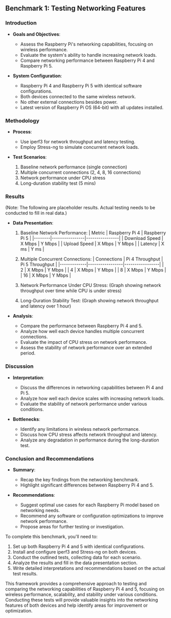 
## Benchmark 1: Testing Networking Features


### Introduction

- **Goals and Objectives**: 
  - Assess the Raspberry Pi's networking capabilities, focusing on wireless performance.
  - Evaluate the system's ability to handle increasing network loads.
  - Compare networking performance between Raspberry Pi 4 and Raspberry Pi 5.

- **System Configuration**: 
  - Raspberry Pi 4 and Raspberry Pi 5 with identical software configurations.
  - Both devices connected to the same wireless network.
  - No other external connections besides power.
  - Latest version of Raspberry Pi OS (64-bit) with all updates installed.

### Methodology

- **Process**: 
  - Use iperf3 for network throughput and latency testing.
  - Employ Stress-ng to simulate concurrent network loads.

- **Test Scenarios**:
  1. Baseline network performance (single connection)
  2. Multiple concurrent connections (2, 4, 8, 16 connections)
  3. Network performance under CPU stress
  4. Long-duration stability test (5 mins)

### Results

(Note: The following are placeholder results. Actual testing needs to be conducted to fill in real data.)

- **Data Presentation**:

  1. Baseline Network Performance:
     | Metric | Raspberry Pi 4 | Raspberry Pi 5 |
     |--------|----------------|----------------|
     | Download Speed | X Mbps | Y Mbps |
     | Upload Speed | X Mbps | Y Mbps |
     | Latency | X ms | Y ms |

  2. Multiple Concurrent Connections:
     | Connections | Pi 4 Throughput | Pi 5 Throughput |
     |-------------|-----------------|-----------------|
     | 2 | X Mbps | Y Mbps |
     | 4 | X Mbps | Y Mbps |
     | 8 | X Mbps | Y Mbps |
     | 16 | X Mbps | Y Mbps |

  3. Network Performance Under CPU Stress:
     (Graph showing network throughput over time while CPU is under stress)

  4. Long-Duration Stability Test:
     (Graph showing network throughput and latency over 1 hour)

- **Analysis**: 
  - Compare the performance between Raspberry Pi 4 and 5.
  - Analyze how well each device handles multiple concurrent connections.
  - Evaluate the impact of CPU stress on network performance.
  - Assess the stability of network performance over an extended period.

### Discussion

- **Interpretation**:
  - Discuss the differences in networking capabilities between Pi 4 and Pi 5.
  - Analyze how well each device scales with increasing network loads.
  - Evaluate the stability of network performance under various conditions.

- **Bottlenecks**:
  - Identify any limitations in wireless network performance.
  - Discuss how CPU stress affects network throughput and latency.
  - Analyze any degradation in performance during the long-duration test.

### Conclusion and Recommendations

- **Summary**:
  - Recap the key findings from the networking benchmark.
  - Highlight significant differences between Raspberry Pi 4 and 5.

- **Recommendations**:
  - Suggest optimal use cases for each Raspberry Pi model based on networking needs.
  - Recommend any software or configuration optimizations to improve network performance.
  - Propose areas for further testing or investigation.

To complete this benchmark, you'll need to:

1. Set up both Raspberry Pi 4 and 5 with identical configurations.
2. Install and configure iperf3 and Stress-ng on both devices.
3. Conduct the outlined tests, collecting data for each scenario.
4. Analyze the results and fill in the data presentation section.
5. Write detailed interpretations and recommendations based on the actual test results.

This framework provides a comprehensive approach to testing and comparing the networking capabilities of Raspberry Pi 4 and 5, focusing on wireless performance, scalability, and stability under various conditions. Conducting these tests will provide valuable insights into the networking features of both devices and help identify areas for improvement or optimization.